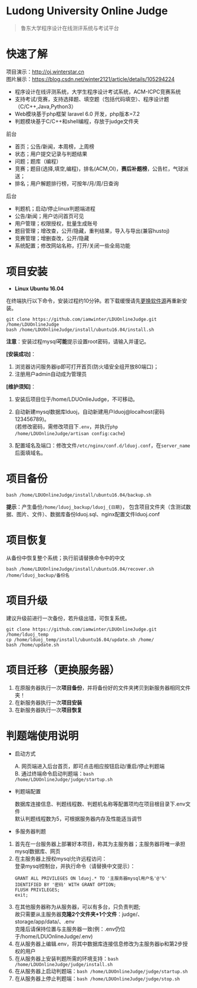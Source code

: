 Ludong University Online Judge
===
  > 鲁东大学程序设计在线测评系统与考试平台


# 快速了解

  项目演示：http://oj.winterstar.cn  
  图片展示：https://blog.csdn.net/winter2121/article/details/105294224
  
  - 程序设计在线评测系统，大学生程序设计考试系统，ACM-ICPC竞赛系统
  - 支持考试/竞赛，支持选择题、填空题（包括代码填空）、程序设计题（C/C++,Java,Python3）
  - Web模块基于php框架 laravel 6.0 开发，php版本=7.2
  - 判题模块基于C/C++和shell编程，存放于judge文件夹
  
  前台
  
  + 首页；公告/新闻，本周榜，上周榜
  + 状态；用户提交记录与判题结果
  + 问题；题库（编程）
  + 竞赛；题目(选择,填空,编程)，排名(ACM,OI)，**赛后补题榜**，公告栏，气球派送；
  + 排名；用户解题排行榜，可按年/月/周/日查询
  
  后台

  + 判题机；启动/停止linux判题端进程
  + 公告/新闻；用户访问首页可见
  + 用户管理；权限授权，批量生成账号
  + 题目管理；增改查，公开/隐藏，重判结果，导入与导出(兼容hustoj)
  + 竞赛管理；增删查改，公开/隐藏
  + 系统配置；修改网站名称，打开/关闭一些全局功能

# 项目安装
  
  - **Linux Ubuntu 16.04**
   
  在终端执行以下命令，安装过程约10分钟。若下载缓慢请先[更换软件源](https://blog.csdn.net/winter2121/article/details/103335319)再重新安装。
  ```
  git clone https://github.com/iamwinter/LDUOnlineJudge.git /home/LDUOnlineJudge
  bash /home/LDUOnlineJudge/install/ubuntu16.04/install.sh
  ```
  **注意**：安装过程mysql**可能**提示设置root密码，请输入并谨记。
  
  **[安装成功]**：  
  1. 浏览器访问服务器ip即可打开首页(防火墙安全组开放80端口)；  
  2. 注册用户admin自动成为管理员
  
  **[维护须知]**： 
  
  1. 安装后项目位于/home/LDUOnlieJudge，不可移动。
  
  2. 自动新建mysql数据库lduoj，自动新建用户lduoj@localhost(密码123456789)。    
  (若修改密码，需修改项目下`.env`，并执行`php /home/LDUOnlineJudge/artisan config:cache`)
  
  3. 配置域名及端口：修改文件`/etc/nginx/conf.d/lduoj.conf`，在`server_name`后面填域名。

# 项目备份
  ```
  bash /home/LDUOnlineJudge/install/ubuntu16.04/backup.sh
  ```
  **提示**：产生备份`/home/lduoj_backup/lduoj_{日期}`，
  包含项目文件夹（含测试数据、图片、文件）、数据库备份lduoj.sql、nginx配置文件lduoj.conf

# 项目恢复
  从备份中恢复整个系统；执行前请替换命令中的中文
  ```
  bash /home/LDUOnlineJudge/install/ubuntu16.04/recover.sh  /home/lduoj_backup/备份名
  ```

# 项目升级

  建议升级前进行一次备份，若升级出错，可恢复系统。
  ```
  git clone https://github.com/iamwinter/LDUOnlineJudge.git /home/lduoj_temp
  cp /home/lduoj_temp/install/ubuntu16.04/update.sh /home/
  bash /home/update.sh
  ```
# 项目迁移（更换服务器）
  1. 在原服务器执行一次**项目备份**，并将备份好的文件夹拷贝到新服务器相同文件夹！  
  2. 在新服务器执行一次**项目安装**  
  3. 在新服务器执行一次**项目恢复**  

# 判题端使用说明
  
  + 启动方式
  
    A. 网页端进入后台首页，即可点击相应按钮启动/重启/停止判题端  
    B. 通过终端命令启动判题端：`bash /home/LDUOnlineJudge/judge/startup.sh`

  + 判题端配置
  
    数据库连接信息、判题线程数、判题机名称等配置项均在项目根目录下.env文件  
    默认判题线程数为5，可根据服务器内存及性能适当调节
  
  + 多服务器判题
  
   1. 首先在一台服务器上部署好本项目，称其为主服务器；主服务器将唯一承担mysql数据库、网页  
   2. 在主服务器上授权mysql允许远程访问：  
      登录mysql控制台，并执行命令（请替换中文提示）：
      ```
      GRANT ALL PRIVILEGES ON lduoj.* TO '主服务器mysql用户名'@'%' IDENTIFIED BY '密码' WITH GRANT OPTION;
      FLUSH PRIVILEGES;
      exit;
      ```
   3. 在其他服务器称为从服务器，可以有多台，只负责判题;  
      故只需要从主服务器**克隆2个文件夹+1个文件**：judge/、storage/app/data/、.env  
      克隆后请保持位置与主服务器一致(例：.env仍位于/home/LDUOnlineJudge/.env)  
   4. 在从服务器上编辑.env，将其中数据库连接信息修改为主服务器ip和第2步授权的用户  
   5. 在从服务器上安装判题所需的环境支持：`bash /home/LDUOnlineJudge/judge/install.sh`  
   6. 在从服务器上启动判题端：`bash /home/LDUOnlineJudge/judge/startup.sh`  
   7. 在从服务器上停止判题端：`bash /home/LDUOnlineJudge/judge/stop.sh`
